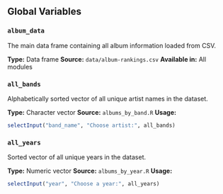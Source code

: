## Global Variables

### `album_data`

The main data frame containing all album information loaded from CSV.

**Type:** Data frame
**Source:** `data/album-rankings.csv`
**Available in:** All modules

### `all_bands`

Alphabetically sorted vector of all unique artist names in the dataset.

**Type:** Character vector
**Source:** `albums_by_band.R`
**Usage:**

```r
selectInput("band_name", "Choose artist:", all_bands)
```

### `all_years`

Sorted vector of all unique years in the dataset.

**Type:** Numeric vector
**Source:** `albums_by_year.R`
**Usage:**

```r
selectInput("year", "Choose a year:", all_years)
```
